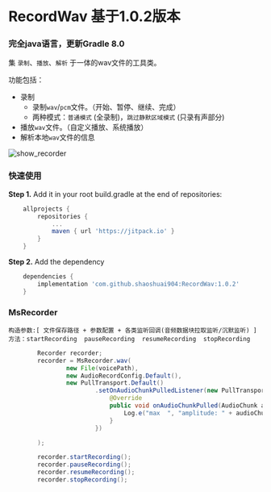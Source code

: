 ﻿# RecordWav 基于1.0.2版本

### 完全java语言，更新Gradle 8.0

集 `录制`、`播放`、`解析` 于一体的wav文件的工具类。

功能包括：

- 录制
	- 录制`wav`/`pcm`文件。（开始、暂停、继续、完成）
	- 两种模式：`普通模式` (全录制)，`跳过静默区域模式` (只录有声部分)
- 播放`wav`文件。（自定义播放、系统播放）
- 解析本地`wav`文件的信息


![show_recorder](https://github.com/shaoshuai904/RecordWav/blob/master/screens/show_02.png)


### 快速使用

**Step 1.** Add it in your root build.gradle at the end of repositories:

```groovy 
    allprojects {
        repositories {
            ...
            maven { url 'https://jitpack.io' }
        }
    }

```

**Step 2.** Add the dependency

```groovy 
    dependencies {
        implementation 'com.github.shaoshuai904:RecordWav:1.0.2'
    }
```


###  MsRecorder 

	构造参数:[ 文件保存路径 + 参数配置 + 各类监听回调(音频数据块拉取监听/沉默监听) ]
	方法：startRecording  pauseRecording  resumeRecording  stopRecording

```java 
    	Recorder recorder;
        recorder = MsRecorder.wav(
                new File(voicePath),
                new AudioRecordConfig.Default(),
                new PullTransport.Default()
                        .setOnAudioChunkPulledListener(new PullTransport.OnAudioChunkPulledListener() {
                            @Override
                            public void onAudioChunkPulled(AudioChunk audioChunk) {
                                Log.e("max  ", "amplitude: " + audioChunk.maxAmplitude());
                            }
                        })

        );

        recorder.startRecording(); 
        recorder.pauseRecording();
        recorder.resumeRecording();
        recorder.stopRecording();

```




